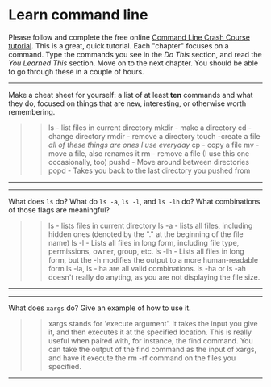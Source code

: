 # Learn command line

Please follow and complete the free online [Command Line Crash Course
tutorial](http://cli.learncodethehardway.org/book/). This is a great,
quick tutorial. Each "chapter" focuses on a command. Type the commands
you see in the _Do This_ section, and read the _You Learned This_
section. Move on to the next chapter. You should be able to go through
these in a couple of hours.


---

Make a cheat sheet for yourself: a list of at least **ten** commands and what they do, focused on things that are new, interesting, or otherwise worth remembering.

> > ls - list files in current directory
	mkdir - make a directory
	cd - change directory
	rmdir - remove a directory
	touch -create a file
	*all of these things are ones I use everyday*
	cp - copy a file
	mv - move a file, also renames it
	rm - remove a file (I use this one occasionally, too)
	pushd - Move around between directories
	popd - Takes you back to the last directory you pushed from

---


---

What does `ls` do? What do `ls -a`, `ls -l`, and `ls -lh` do? What combinations of those flags are meaningful?

> > ls - lists files in current directory
	ls -a - lists all files, including hidden ones (denoted by the "." at the beginning of the file name)
	ls -l - Lists all files in long form, including file type, permissions, owner, group, etc.
	ls -lh - Lists all files in long form, but the -h modifies the output to a more human-readable form
	ls -la, ls -lha are all valid combinations.  ls -ha or ls -ah doesn't really do anyting, as you are not displaying the file size.
---


---

What does `xargs` do? Give an example of how to use it.

> > xargs stands for 'execute argument'.  It takes the input you give it, and then executes it at the specified location.  This is really useful when paired with, for instance, the find command.  You can take the output of the find command as the input of xargs, and have it execute the rm -rf command on the files you specified.

---

